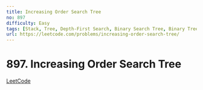 ```yaml
---
title: Increasing Order Search Tree
no: 897
difficulty: Easy
tags: [Stack, Tree, Depth-First Search, Binary Search Tree, Binary Tree]
url: https://leetcode.com/problems/increasing-order-search-tree/
---
```


# 897. Increasing Order Search Tree

[LeetCode](https://leetcode.com/problems/increasing-order-search-tree/)


